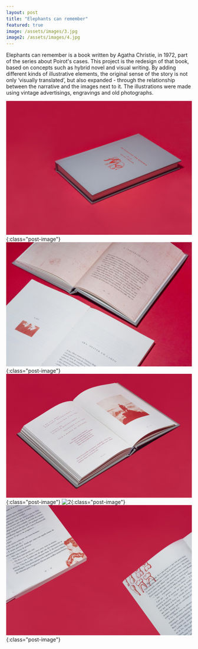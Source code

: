 ```yaml
---
layout: post
title: "Elephants can remember"
featured: true
image: /assets/images/3.jpg
image2: /assets/images/4.jpg
---
```


Elephants can remember is a book written by Agatha Christie, in 1972, part of the series about Poirot's cases. This project is the redesign of that book, based on concepts such as hybrid novel and visual writing. By adding different kinds of illustrative elements, the original sense of the story is not only ‘visually translated’, but also expanded - through the relationship between the narrative and the images next to it. The illustrations were made using vintage advertisings, engravings and old photographs.

![1](/assets/images/1-2.jpg){:class="post-image"}
![2](/assets/images/4.jpg){:class="post-image"}
![1](/assets/images/3.jpg){:class="post-image"}
![2](/assets/images/3-2.jpg){:class="post-image"}
![2](/assets/images/6-2.jpg){:class="post-image"}

